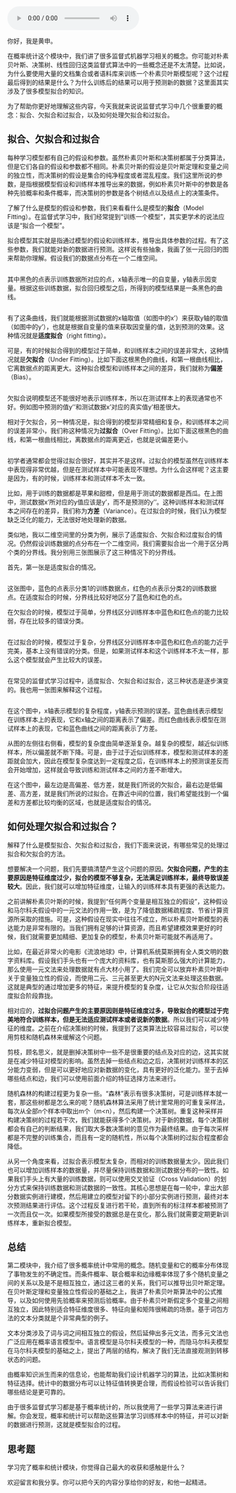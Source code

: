 <audio title="32 _ 概率统计篇答疑和总结：为什么会有欠拟合和过拟合？" src="https://static001.geekbang.org/resource/audio/eb/ae/eb2d8f3499cb74b45eb8914c225b4aae.mp3" controls="controls"></audio> 
<p>你好，我是黄申。</p><p>在概率统计这个模块中，我们讲了很多监督式机器学习相关的概念。你可能对朴素贝叶斯、决策树、线性回归这类监督式算法中的一些概念还是不太清楚。比如说，为什么要使用大量的文档集合或者语料库来训练一个朴素贝叶斯模型呢？这个过程最后得到的结果是什么？为什么训练后的结果可以用于预测新的数据？这里面其实涉及了很多模型拟合的知识。</p><p>为了帮助你更好地理解这些内容，今天我就来说说监督式学习中几个很重要的概念：拟合、欠拟合和过拟合，以及如何处理欠拟合和过拟合。</p><h2>拟合、欠拟合和过拟合</h2><p>每种学习模型都有自己的假设和参数。虽然朴素贝叶斯和决策树都属于分类算法，但是它们各自的假设和参数都不相同。朴素贝叶斯的假设是贝叶斯定理和变量之间的独立性，而决策树的假设是集合的纯净程度或者混乱程度。我们这里所说的参数，是指根据模型假设和训练样本推导出来的数据，例如朴素贝叶斯中的参数是各种先验概率和条件概率，而决策树的参数是各个树结点以及结点上的决策条件。</p><p>了解了什么是模型的假设和参数，我们来看看什么是模型的<strong>拟合</strong>（Model Fitting）。在监督式学习中，我们经常提到“训练一个模型”，其实更学术的说法应该是“拟合一个模型”。</p><!-- [[[read_end]]] --><p>拟合模型其实就是指通过模型的假设和训练样本，推导出具体参数的过程。有了这些参数，我们就能对新的数据进行预测。这样说有些抽象，我画了张一元回归的图来帮助你理解。假设我们的数据点分布在一个二维空间。</p><p><img src="https://static001.geekbang.org/resource/image/e3/97/e3e14adcdd0b0ffee6f75a4077c4d997.png?wh=736*732" alt=""></p><p>其中黑色的点表示训练数据所对应的点，x轴表示唯一的自变量，y轴表示因变量。根据这些训练数据，拟合回归模型之后，所得到的模型结果是一条黑色的曲线。</p><p><img src="https://static001.geekbang.org/resource/image/89/18/89f0c825e42edfe114d7170dc8695618.png?wh=750*738" alt=""></p><p>有了这条曲线，我们就能根据测试数据的x轴取值（如图中的x’）来获取y轴的取值（如图中的y’），也就是根据自变量的值来获取因变量的值，达到预测的效果。这种情况就是<strong>适度拟合</strong>（right fitting）。</p><p>可是，有的时候拟合得到的模型过于简单，和训练样本之间的误差非常大，这种情况就是<strong>欠拟合</strong>（Under Fitting）。比如下面这根黑色的曲线，和第一根曲线相比，它离数据点的距离更大。这种拟合模型和训练样本之间的差异，我们就称为<strong>偏差</strong>（Bias）。</p><p><img src="https://static001.geekbang.org/resource/image/71/b5/71b543dad1c6626cda01e57af80137b5.png?wh=754*736" alt=""></p><p>欠拟合说明模型还不能很好地表示训练样本，所以在测试样本上的表现通常也不好。例如图中预测的值y’’和测试数据x’对应的真实值y’相差很大。</p><p>相对于欠拟合，另一种情况是，拟合得到的模型非常精细和复杂，和训练样本之间的误差非常小，我们称这种情况为<strong>过拟合</strong>（Over Fitting）。比如下面这根黑色的曲线，和第一根曲线相比，离数据点的距离更近，也就是说偏差更小。</p><p><img src="https://static001.geekbang.org/resource/image/c4/a6/c4b5efe5ea3878edfe0ebc183d85f5a6.png?wh=750*738" alt=""></p><p>初学者通常都会觉得过拟合很好，其实并不是这样。过拟合的模型虽然在训练样本中表现得非常优越，但是在测试样本中可能表现不理想。为什么会这样呢？这主要是因为，有的时候，训练样本和测试样本不太一致。</p><p>比如，用于训练的数据都是苹果和甜橙，但是用于测试的数据都是西瓜。在上图中，测试数据x’所对应的y值应该是y’，而不是预测的y’’。这种训练样本和测试样本之间存在的差异，我们称为<strong>方差</strong>（Variance）。在过拟合的时候，我们认为模型缺乏泛化的能力，无法很好地处理新的数据。</p><p>类似地，我以二维空间里的分类为例，展示了适度拟合、欠拟合和过度拟合的情况。仍然假设训练数据的点分布在一个二维空间，我们需要拟合出一个用于区分两个类的分界线。我分别用三张图展示了这三种情况下的分界线。</p><p>首先，第一张是适度拟合的情况。</p><p><img src="https://static001.geekbang.org/resource/image/79/f3/79fae3f45a2f3637057aac2ce027ebf3.png?wh=942*896" alt=""></p><p>这张图中，蓝色的点表示分类1的训练数据点，红色的点表示分类2的训练数据点。在适度拟合的时候，分界线比较好地区分了蓝色和红色的点。</p><p>在欠拟合的时候，模型过于简单，分界线区分训练样本中蓝色和红色点的能力比较弱，存在比较多的错误分类。</p><p><img src="https://static001.geekbang.org/resource/image/e6/6c/e6d0aec1c5386d0f5c9f5849d3c2766c.png?wh=924*930" alt=""></p><p>在过拟合的时候，模型过于复杂，分界线区分训练样本中蓝色和红色点的能力近乎完美，基本上没有错误的分类。但是，如果测试样本和这个训练样本不太一样，那么这个模型就会产生比较大的误差。</p><p><img src="https://static001.geekbang.org/resource/image/d8/41/d823f53d598cb5f3285546a6b881aa41.png?wh=916*918" alt=""></p><p>在常见的监督式学习过程中，适度拟合、欠拟合和过拟合，这三种状态是逐步演变的。我也用一张图来解释这个过程。</p><p><img src="https://static001.geekbang.org/resource/image/f4/1b/f44c549733d640a4e80eb7c1048ccb1b.png?wh=1536*1028" alt=""></p><p>在这个图中，x轴表示模型的复杂程度，y轴表示预测的误差。蓝色曲线表示模型在训练样本上的表现，它和x轴之间的距离表示了偏差。而红色曲线表示模型在测试样本上的表现，它和蓝色曲线之间的距离表示了方差。</p><p>从图的左侧往右侧看，模型的复杂度由简单逐渐复杂。越复杂的模型，越近似训练样本，所以偏差就不断下降。可是，由于过于近似训练样本，模型和测试样本的差距就会加大，因此在模型复杂度达到一定程度之后，在训练样本上的预测误差反而会开始增加，这样就会导致训练和测试样本之间的方差不断增大。</p><p>在这个图中，最左边是高偏差、低方差，就是我们所说的欠拟合，最右边是低偏差、高方差，就是我们所说的过拟合。在靠近中间的位置，我们希望能找到一个偏差和方差都比较均衡的区域，也就是适度拟合的情况。</p><h2>如何处理欠拟合和过拟合？</h2><p>解释了什么是模型拟合、欠拟合和过拟合，我们下面来说说，有哪些常见的处理过拟合和欠拟合的方法。</p><p>想要解决一个问题，我们先要搞清楚产生这个问题的原因。<strong>欠拟合问题，产生的主要原因是特征维度过少，拟合的模型不够复杂，无法满足训练样本，最终导致误差较大</strong>。因此，我们就可以增加特征维度，让输入的训练样本具有更强的表达能力。</p><p>之前讲解朴素贝叶斯的时候，我提到“任何两个变量是相互独立的假设”，这种假设和马尔科夫假设中的一元文法的作用一致，是为了降低数据稀疏程度、节省计算资源所采取的措施。可是，这种假设在现实中往往不成立，所以朴素贝叶斯模型的表达能力是非常有限的。当我们拥有足够的计算资源，而且希望建模效果更好的时候，我们就需要更加精细、更加复杂的模型，朴素贝叶斯可能就不再适用了。</p><p>比如，在最近非常火的电影《流浪地球》中，计算机系统莫斯拥有全人类文明的数字资料库。假设我们手头也有一个庞大的资料库，也有莫斯那么强大的计算能力，那么使用一元文法来处理数据就有点大材小用了。我们完全可以放弃朴素贝叶斯中关于变量独立性的假设，而使用二元、三元甚至更大的N元文法来处理这些数据。这就是典型的通过增加更多的特征，来提升模型的复杂度，让它从欠拟合阶段往适度拟合阶段靠拢。</p><p>相对应的，<strong>过拟合问题产生的主要原因则是特征维度过多，导致拟合的模型过于完美地符合训练样本，但是无法适应测试样本或者说新的数据</strong>。所以我们可以减少特征的维度。之前在介绍决策树的时候，我提到了这类算法比较容易过拟合，可以使用剪枝和随机森林来缓解这个问题。</p><p>剪枝，顾名思义，就是删掉决策树中一些不是很重要的结点及对应的边，这其实就是在减少特征对模型的影响。虽然去掉一些结点和边之后，决策树对训练样本的区分能力变弱，但是可以更好地应对新数据的变化，具有更好的泛化能力。至于去掉哪些结点和边，我们可以使用前面介绍的特征选择方法来进行。</p><p>随机森林的构建过程更为复杂一些。“森林”表示有很多决策树，可是训练样本就一套，那这些树都是怎么来的呢？随机森林算法采用了统计里常用的可重复采样法，每次从全部n个样本中取出m个（m&lt;n），然后构建一个决策树。重复这种采样并构建决策树的过程若干次，我们就能获得多个决策树。对于新的数据，每个决策树都会有自己的判断结果，我们取大多数决策树的意见作为最终结果。由于每次采样都是不完整的训练集合，而且有一定的随机性，所以每个决策树的过拟合程度都会降低。</p><p>从另一个角度来看，过拟合表示模型太复杂，而相对的训练数据量太少。因此我们也可以增加训练样本的数据量，并尽量保持训练数据和测试数据分布的一致性。如果我们手头上有大量的训练数据，则可以使用交叉验证（Cross Validation）的划分方式来保持训练数据和测试数据的一致性。其核心思想是在每一轮中，拿出大部分数据实例进行建模，然后用建立的模型对留下的小部分实例进行预测，最终对本次预测结果进行评估。这个过程反复进行若干轮，直到所有的标注样本都被预测了一次而且仅一次。如果模型所接受的数据总是在变化，那么我们就需要定期更新训练样本，重新拟合模型。</p><h2>总结</h2><p>第二模块中，我介绍了很多概率统计中常用的概念。随机变量和它的概率分布体现了事物发生的不确定性。而条件概率、联合概率和边缘概率体现了多个随机变量之间的关系以及是不是相互独立，通过这三者的关系，我们可以推导出贝叶斯定理。在贝叶斯定理和变量独立性假设的基础之上，我讲了朴素贝叶斯算法中的公式推导，以及如何使用先验概率来预测后验概率。由于朴素贝叶斯假定多个变量之间相互独立，因此特别适合特征维度很多、特征向量和矩阵很稀疏的场景。基于词包方法的文本分类就是个非常典型的例子。</p><p>文本分类涉及了词与词之间相互独立的假设，然后延伸出多元文法，而多元文法也广泛应用在概率语言模型中。语言模型是马尔科夫模型的一种，而隐马尔科夫模型在马尔科夫模型的基础之上，提出了两层的结构，解决了我们无法直接观测到转移状态的问题。</p><p>由概率知识派生而来的信息论，也能帮助我们设计机器学习的算法，比如决策树和特征选择。统计中的数据分布可以让特征值转换更合理，而假设检验可以告诉我们哪些结论是更可靠的。</p><p>由于很多监督式学习都是基于概率统计的，所以我使用了一些学习算法来进行讲解。你会发现，概率和统计可以帮助这些算法学习训练样本中的特征，并可以对新的数据进行预测，这就是模型拟合的过程。</p><h2>思考题</h2><p>学习完了概率和统计模块，你觉得自己最大的收获和感触是什么？</p><p>欢迎留言和我分享。你可以把今天的内容分享给你的好友，和他一起精进。</p>